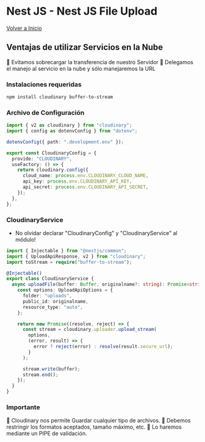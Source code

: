 # Nest JS - Nest JS File Upload

[Volver a Inicio](../README.md)

## Ventajas de utilizar Servicios en la Nube

🎯 Evitamos sobrecargar la transferencia de nuestro Servidor
🎯 Delegamos el manejo al servicio en la nube y sólo manejaremos la URL

### Instalaciones requeridas

```bash
npm install cloudinary buffer-to-stream
```

### Archivo de Configuración

```ts
import { v2 as cloudinary } from "cloudinary";
import { config as dotenvConfig } from "dotenv";

dotenvConfig({ path: ".development.env" });

export const CloudinaryConfig = {
  provide: "CLOUDINARY",
  useFactory: () => {
    return cloudinary.config({
      cloud_name: process.env.CLOUDINARY_CLOUD_NAME,
      api_key: process.env.CLOUDINARY_API_KEY,
      api_secret: process.env.CLOUDINARY_API_SECRET,
    });
  },
};
```

### CloudinaryService

- No olvidar declarar "CloudinaryConfig" y "CloudinaryService" al módulo!

```ts
import { Injectable } from "@nestjs/common";
import { UploadApiResponse, v2 } from "cloudinary";
import toStream = require("buffer-to-stream");

@Injectable()
export class CloudinaryService {
  async uploadFile(buffer: Buffer, originalname?: string): Promise<string> {
    const options: UploadApiOptions = {
      folder: "uploads",
      public_id: originalname,
      resource_type: "auto",
    };

    return new Promise((resolve, reject) => {
      const stream = cloudinary.uploader.upload_stream(
        options,
        (error, result) => {
          error ? reject(error) : resolve(result.secure_url);
        }
      );

      stream.write(buffer);
      stream.end();
    });
  }
}
```

### Importante

🎯 Cloudinary nos permite Guardar cualquier tipo de archivos.
🎯 Debemos restringir los formatos aceptados, tamaño máximo, etc.
🎯 Lo haremos mediante un PIPE de validación.
